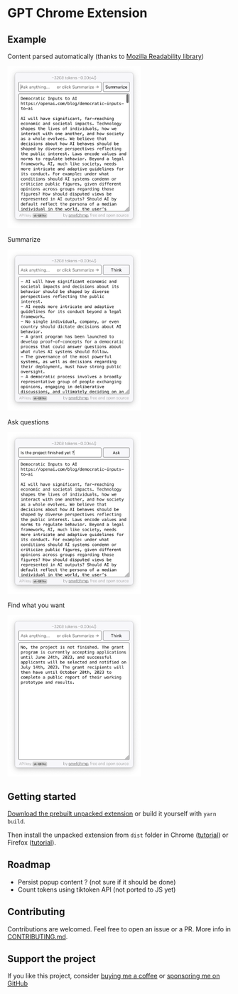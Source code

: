 # GPT Chrome Extension

## Example

Content parsed automatically (thanks to [Mozilla Readability library](https://github.com/mozilla/readability))

<img src="https://raw.githubusercontent.com/snwfdhmp/gpt-chrome-extension/main/docs/screenshot-1.png"  width="300">

Summarize

<img src="https://raw.githubusercontent.com/snwfdhmp/gpt-chrome-extension/main/docs/screenshot-2.png"  width="300">

Ask questions

<img src="https://raw.githubusercontent.com/snwfdhmp/gpt-chrome-extension/main/docs/screenshot-3.png"  width="300">

Find what you want

<img src="https://raw.githubusercontent.com/snwfdhmp/gpt-chrome-extension/main/docs/screenshot-4.png"  width="300">

## Getting started

[Download the prebuilt unpacked extension](https://github.com/snwfdhmp/gpt-chrome-extension/releases/download/1.0.0/dist.zip) or build it yourself with `yarn build`.

Then install the unpacked extension from `dist` folder in Chrome ([tutorial](https://github.com/web-scrobbler/web-scrobbler/wiki/Install-an-unpacked-extension)) or Firefox ([tutorial](https://developer.mozilla.org/en-US/docs/Mozilla/Add-ons/WebExtensions/Your_first_WebExtension#installing)).

## Roadmap

- Persist popup content ? (not sure if it should be done)
- Count tokens using tiktoken API (not ported to JS yet)

## Contributing

Contributions are welcomed. Feel free to open an issue or a PR. More info in [CONTRIBUTING.md](./CONTRIBUTING.md).

## Support the project

If you like this project, consider [buying me a coffee](https://www.buymeacoffee.com/snwfdhmp) or [sponsoring me on GitHub](https://github.com/sponsors/snwfdhmp)